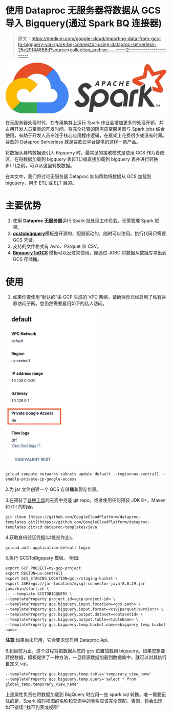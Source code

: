 # 使用 Dataproc 无服务器将数据从 GCS 导入 Bigquery(通过 Spark BQ 连接器)

> 原文：<https://medium.com/google-cloud/importing-data-from-gcs-to-bigquery-via-spark-bq-connector-using-dataproc-serverless-25e29f84888d?source=collection_archive---------2----------------------->

![](img/0c64cbe368912a30b2179f0bd6aa1d02.png)

在无服务器处理时代，在专用集群上运行 Spark 作业会增加更多的处理开销，并占用开发人员宝贵的开发时间。将完全托管的随需应变服务器与 Spark jobs 结合使用，有助于开发人员专注于核心应用程序逻辑，在框架上花费很少或没有时间。谷歌的 Dataproc Serverless 就是谷歌云平台提供的这样一款产品。

将数据从异构数据源引入 Bigquery 时，最常见的接收模式是使用 GCS 作为着陆区，在将数据加载到 bigquery 表(ETL)或直接加载到 bigquery 表并进行转换(ELT)之前，可以从这里转换数据。

在本文中，我们将讨论无服务器 Dataproc 如何帮助将数据从 GCS 加载到 bigquery，用于 ETL 或 ELT 目的。

# 主要优势

1.  使用 **Dataproc 无服务器**运行 Spark 批处理工作负载，无需管理 Spark 框架。
2.  [**gcstobiqquery**](https://github.com/GoogleCloudPlatform/dataproc-templates/blob/main/java/src/main/java/com/google/cloud/dataproc/templates/gcs/GCStoBigquery.java)模板是开源的，配置驱动的，随时可以使用。执行代码只需要 GCS 凭证。
3.  支持的文件格式有 Avro、Parquet 和 CSV。
4.  [**BigqueryToGCS**](https://github.com/GoogleCloudPlatform/dataproc-templates/blob/main/java/src/main/java/com/google/cloud/dataproc/templates/bigquery/BigQueryToGCS.java) 模板可以反过来使用，即通过 JDBC 将数据从数据库导出到 GCS 存储桶。

# 使用

1.  如果你要使用“默认的”由 GCP 生成的 VPC 网络，请确保你已经启用了私有谷歌访问子网。您仍然需要启用如下的私人访问。

![](img/cb458f67d72301f15b6a6e6d42008504.png)

```
gcloud compute networks subnets update default --region=us-central1 --enable-private-ip-google-access
```

2.为 jar 文件创建一个 GCS 存储桶和暂存位置。

3.在预装了[各种工具](https://cloud.google.com/shell/docs/how-cloud-shell-works)的云壳中克隆 git repo。或者使用任何预装 JDK 8+，Maven 和 Git 的机器。

```
git clone [https://github.com/GoogleCloudPlatform/dataproc-templates.git](https://github.com/GoogleCloudPlatform/dataproc-templates.git)cd dataproc-templates/java
```

4.获取身份验证凭据(以提交作业)。

```
gcloud auth application-default login
```

5.执行 GCSToBigquery 模板。
例如:

```
export GCP_PROJECT=my-gcp-project
export REGION=us-central1
export GCS_STAGING_LOCATION=gs://staging-bucket \
export JARS=gs://jar-location/mysql-connector-java-8.0.29.jar
java/bin/start.sh \
-- --template GCSTOBIGQUERY \
--templateProperty project.id=<gcp-project-id> \
--templateProperty gcs.bigquery.input.location=<gcs path> \
--templateProperty gcs.bigquery.input.format=<csv|parquet|avro|orc> \
--templateProperty gcs.bigquery.output.dataset=<datasetId> \
--templateProperty gcs.bigquery.output.table=<tableName> \
--templateProperty gcs.bigquery.temp.bucket.name=<bigquery temp bucket name>
```

**注意**:如果尚未启用，它会要求您启用 Dataproc Api。

6.到目前为止，这个过程将把数据从您的 gcs 位置加载到 bigquery。如果您想要转换数据，模板提供了一种方法，一旦将源数据加载到数据集中，就可以对其执行自定义 sql。

```
--templateProperty gcs.bigquery.temp.table='temporary_view_name' 
--templateProperty gcs.bigquery.temp.query='select * from global_temp.temporary_view_name'
```

上述属性负责在将数据加载到 BigQuery 时应用一些 spark sql 转换。唯一需要记住的是，Spark 临时视图的名称和查询中的表名应该完全匹配。否则，将会出现如下错误:“找不到表或视图”